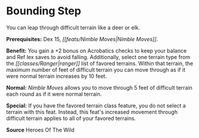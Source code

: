 ﻿---
cssclass: [feats]

---
# Bounding Step

You can leap through difficult terrain like a deer or elk.

**Prerequisites:** Dex 15, _[[feats/Nimble Moves|Nimble Moves]]_.

**Benefit:** You gain a +2 bonus on Acrobatics checks to keep your balance and Ref lex saves to avoid falling. Additionally, select one terrain type from the _[[classes/Ranger|ranger]]_ list of favored terrains. Within that terrain, the maximum number of feet of difficult terrain you can move through as if it were normal terrain increases by 10 feet.

**Normal:** _Nimble Moves_ allows you to move through 5 feet of difficult terrain each round as if it were normal terrain.

**Special:** If you have the favored terrain class feature, you do not select a terrain with this feat. Instead, this feat's increased movement through difficult terrain applies to all of your favored terrains.

**Source** Heroes Of The Wild